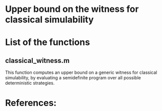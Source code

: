 # Upper bound on the witness for classical simulability

# List of the functions

## classical_witness.m
This function computes an upper bound on a generic witness for classical simulability, by evaluating a semidefinite program over all possible deterministic strategies.

# References:
